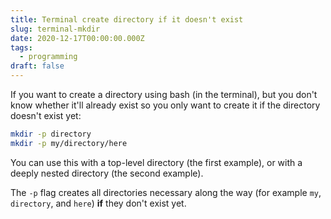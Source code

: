 ```yaml
---
title: Terminal create directory if it doesn't exist
slug: terminal-mkdir
date: 2020-12-17T00:00:00.000Z
tags:
  - programming
draft: false
---
```

If you want to create a directory using bash (in the terminal), but you don't know whether it'll already exist so you only want to create it if the directory doesn't exist yet:

```bash
mkdir -p directory
mkdir -p my/directory/here
```

You can use this with a top-level directory (the first example), or with a deeply nested directory (the second example). 

The `-p` flag creates all directories necessary along the way (for example `my`, `directory`, and `here`) **if** they don't exist yet. 